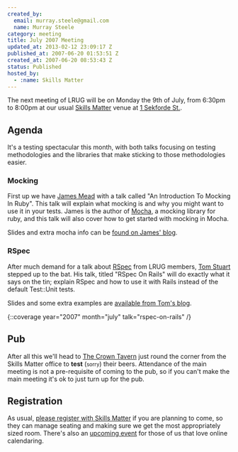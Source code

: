 ```yaml
---
created_by:
  email: murray.steele@gmail.com
  name: Murray Steele
category: meeting
title: July 2007 Meeting
updated_at: 2013-02-12 23:09:17 Z
published_at: 2007-06-20 01:53:51 Z
created_at: 2007-06-20 08:53:43 Z
status: Published
hosted_by:
  - :name: Skills Matter
---
```


The next meeting of LRUG will be on Monday the 9th of July, from 6:30pm to 8:00pm at our usual [Skills Matter](http://www.skillsmatter.com/) venue at [1 Sekforde St.](http://maps.google.co.uk/maps?f=q&hl=en&q=EC1R+0BE&layer=&ie=UTF8&z=16&om=1&iwloc=addr).

## Agenda

It's a testing spectacular this month, with both talks focusing on testing methodologies and the libraries that make sticking to those methodologies easier.

### Mocking

First up we have [James Mead](http://www.floehopper.org/) with a talk called "An Introduction To Mocking In Ruby".  This talk will explain what mocking is and why you might want to use it in your tests.  James is the author of [Mocha](http://mocha.rubyforge.org/), a mocking library for ruby, and this talk will also cover how to get started with mocking in Mocha.

Slides and extra mocha info can be [found on James' blog](http://www.floehopper.org/articles/2007/07/22/an-introduction-to-mock-objects-in-ruby).

### RSpec

After much demand for a talk about [RSpec](http://rspec.rubyforge.org/) from LRUG members, [Tom Stuart](http://obsess.com/) stepped up to the bat.  His talk, titled "RSpec On Rails" will do exactly what it says on the tin; explain RSpec and how to use it with Rails instead of the default Test::Unit tests.

Slides and some extra examples are [available from Tom's blog](http://blog.experthuman.com/2007/7/10/lrug-rspec-on-rails-talk).

{::coverage year="2007" month="july" talk="rspec-on-rails" /}

## Pub

After all this we'll head to [The Crown Tavern](http://fancyapint.com/pubs/pub199.html) just round the corner from the Skills Matter office to __test__ (<small>sorry</small>) their beers.  Attendance of the main meeting is not a pre-requisite of coming to the pub, so if you can't make the main meeting it's ok to just turn up for the pub.

Registration
------------

As usual, [please register with Skills Matter](http://skillsmatter.com/menu/695) if you are planning to come, so they can manage seating and making sure we get the most appropriately sized room.  There's also an [upcoming event](http://upcoming.yahoo.com/event/208191/) for those of us that love online calendaring.

